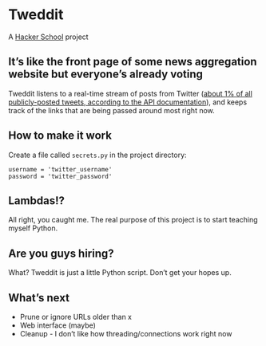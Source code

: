 # Tweddit

A [Hacker School](http://www.hackerschool.com/) project

## It’s like the front page of some news aggregation website but everyone’s already voting

Tweddit listens to a real-time stream of posts from Twitter ([about 1% of all publicly-posted tweets, according to the API documentation](https://dev.twitter.com/docs/streaming-api/methods#statuses-sample)), and keeps track of the links that are being passed around most right now.

## How to make it work

Create a file called `secrets.py` in the project directory:

    username = 'twitter_username'
    password = 'twitter_password'

## Lambdas!?

All right, you caught me. The real purpose of this project is to start teaching myself Python.

## Are you guys hiring?

What? Tweddit is just a little Python script. Don’t get your hopes up.

## What’s next

- Prune or ignore URLs older than x
- Web interface (maybe)
- Cleanup - I don’t like how threading/connections work right now
